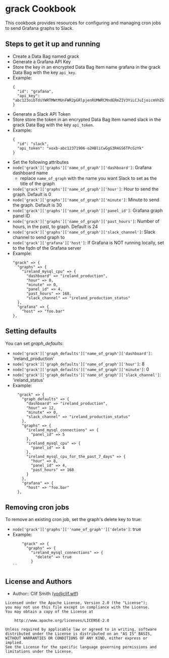 # grack Cookbook

This cookbook provides resources for configuring and managing cron jobs to send Grafana graphs to Slack.

## Steps to get it up and running

- Create a Data Bag named grack
- Generate a Grafana API Key
- Store the key in an encrypted Data Bag Item name grafana in the grack Data Bag with the key `api_key`.
- Example:
  ```
  {
    "id": "grafana",
    "api_key": "abc123oibTdsYWRTMWtMUnFWR2pGRlpjenRUMWRCMndERmZIV3YiLCJuIjoicmVhZG9ubHkiLCJpZCI6MX0="
  }
  ```
- Generate a Slack API Token
- Store store the token in an encrypted Data Bag Item named slack in the grack Data Bag with the key `api_token`.
- Example:
  ```
  {
    "id": "slack",
    "api_token": "xoxb-abc12371906-o2HBliCwGgG3R4GS6TPcGzYk"
  }
  ```
- Set the following attributes
- `node['grack']['graphs']['name_of_graph']['dashboard']`: Grafana dashboard name
  - replace `name_of_graph` with the name you want Slack to set as the title of the graph
- `node['grack']['graphs']['name_of_graph']['hour']`: Hour to send the graph.  Default is 0
- `node['grack']['graphs']['name_of_graph']['minute']`: Minute to send the graph.  Default is 30
- `node['grack']['graphs']['name_of_graph']['panel_id']`: Grafana graph panel ID
- `node['grack']['graphs']['name_of_graph']['past_hours']`: Number of hours, in the past, to graph.  Default is 24
- `node['grack']['graphs']['name_of_graph']['slack_channel']`: Slack channel to send graph to
- `node['grack']['grafana']['host']`: If Grafana is NOT running locally, set to the fqdn of the Grafana server
- Example:
  ```
  "grack" => {
    "graphs" => {
      "ireland_mysql_cpu" => {
        "dashboard" => "ireland_production",
        "hour" => 8,
        "minute" => 0,
        "panel_id" => 4,
        "past_hours" => 168,
        "slack_channel" => "ireland_production_status"
    },
    "grafana" => {
      "host" => "foo.bar"
  },
  ```

## Setting defaults

You can set _graph_defaults_:
- `node['grack']['graph_defaults']['name_of_graph']['dashboard']`: 'ireland_production'
- `node['grack']['graph_defaults']['name_of_graph']['hour']`: 8
- `node['grack']['graph_defaults']['name_of_graph']['minute']`: 0
- `node['grack']['graph_defaults']['name_of_graph']['slack_channel']`: 'ireland_status'
- Example:
  ```
    "grack" => {
      "graph_defaults" => {
        "dashboard" => "ireland_production",
        "hour" => 12,
        "minute" => 0,
        "slack_channel" => "ireland_production_status"
      },
      "graphs" => {
        "ireland_mysql_connections" => {
          "panel_id" => 5
        },
        "ireland_mysql_cpu" => {
          "panel_id" => 4
        },
        "ireland_mysql_cpu_for_the_past_7_days" => {
          "hour" => 8,
          "panel_id" => 4,
          "past_hours" => 168
        }
      },
      "grafana" => {
        "host" => "foo.bar"
    },
  ```

## Removing cron jobs

To remove an existing cron job, set the graph's delete key to true:
- `node['grack']['graphs'][''name_of_graph'']['delete']`: true
- Example:
  ```
      "grack" => {
        "graphs" => {
          "ireland_mysql_connections" => {
            "delete" => true
          }
  ``

## License and Authors

- Author:: Clif Smith ([yo@clif.wtf](mailto:yo@clif.wtf))

```
Licensed under the Apache License, Version 2.0 (the "License");
you may not use this file except in compliance with the License.
You may obtain a copy of the License at

    http://www.apache.org/licenses/LICENSE-2.0

Unless required by applicable law or agreed to in writing, software
distributed under the License is distributed on an "AS IS" BASIS,
WITHOUT WARRANTIES OR CONDITIONS OF ANY KIND, either express or implied.
See the License for the specific language governing permissions and
limitations under the License.
```
